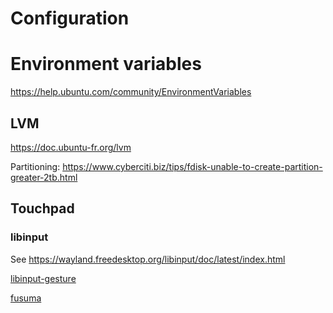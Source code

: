 # Configuration


# Environment variables

https://help.ubuntu.com/community/EnvironmentVariables

## LVM

https://doc.ubuntu-fr.org/lvm

Partitioning:
https://www.cyberciti.biz/tips/fdisk-unable-to-create-partition-greater-2tb.html


## Touchpad

### libinput

See https://wayland.freedesktop.org/libinput/doc/latest/index.html

[libinput-gesture](https://github.com/bulletmark/libinput-gestures)

[fusuma](https://github.com/iberianpig/fusuma)
